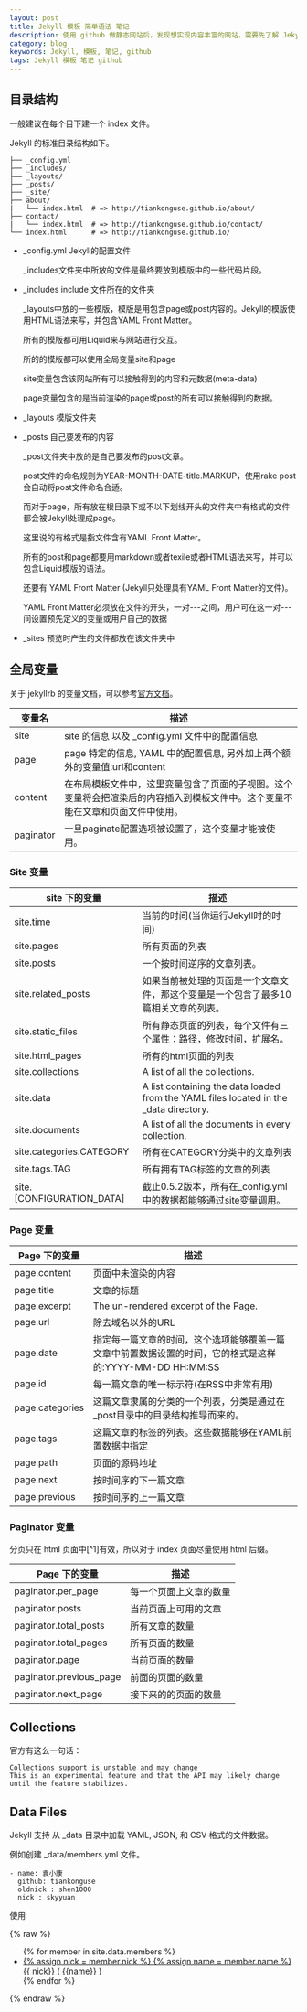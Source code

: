 ```yaml
---
layout: post
title: Jekyll 模板 简单语法 笔记
description: 使用 github 做静态网站后，发现想实现内容丰富的网站，需要先了解 Jekyll 的基本语法，于是找了一些资料看了看，并记录下来。
category: blog
keywords: Jekyll, 模板, 笔记, github
tags: Jekyll 模板 笔记 github
---
```


## 目录结构

一般建议在每个目下建一个 index 文件。

Jekyll 的标准目录结构如下。

````
├── _config.yml
├── _includes/
├── _layouts/
├── _posts/
├── _site/
├── about/
|   └── index.html  # => http://tiankonguse.github.io/about/
├── contact/
|   └── index.html  # => http://tiankonguse.github.io/contact/
└── index.html      # => http://tiankonguse.github.io/
````


* _config.yml   Jekyll的配置文件

    _includes文件夹中所放的文件是最终要放到模版中的一些代码片段。

* _includes     include 文件所在的文件夹

    _layouts中放的一些模版，模版是用包含page或post内容的。Jekyll的模版使用HTML语法来写，并包含YAML Front Matter。

    所有的模版都可用Liquid来与网站进行交互。
    
    所的的模版都可以使用全局变量site和page
    
    site变量包含该网站所有可以接触得到的内容和元数据(meta-data)
    
    page变量包含的是当前渲染的page或post的所有可以接触得到的数据。
    
* _layouts      模版文件夹
* _posts        自己要发布的内容
    
    _post文件夹中放的是自己要发布的post文章。
    
    post文件的命名规则为YEAR-MONTH-DATE-title.MARKUP，使用rake post会自动将post文件命名合适。
    
    而对于page，所有放在根目录下或不以下划线开头的文件夹中有格式的文件都会被Jekyll处理成page。
    
    这里说的有格式是指文件含有YAML Front Matter。
    
    所有的post和page都要用markdown或者texile或者HTML语法来写，并可以包含Liquid模版的语法。
    
    还要有 YAML Front Matter (Jekyll只处理具有YAML Front Matter的文件)。
    
    YAML Front Matter必须放在文件的开头，一对---之间，用户可在这一对---间设置预先定义的变量或用户自己的数据
    
    
* _sites        预览时产生的文件都放在该文件夹中




## 全局变量


关于 jekyllrb 的变量文档，可以参考[官方文档][jekyllrb-variables]。


|  变量名     | 描述           
|-------------|-------------
|site	      | site 的信息 以及 _config.yml 文件中的配置信息
|page         | page 特定的信息, YAML 中的配置信息, 另外加上两个额外的变量值:url和content
|content      | 在布局模板文件中，这里变量包含了页面的子视图。这个变量将会把渲染后的内容插入到模板文件中。这个变量不能在文章和页面文件中使用。
|paginator    | 一旦paginate配置选项被设置了，这个变量才能被使用。


 
 
### Site 变量



   site 下的变量             | 描述           
 -------------------------- |-------------
 site.time                  | 当前的时间(当你运行Jekyll时的时间)
 site.pages                 | 所有页面的列表
 site.posts                 | 一个按时间逆序的文章列表。
 site.related_posts         | 如果当前被处理的页面是一个文章文件，那这个变量是一个包含了最多10篇相关文章的列表。
 site.static_files          | 所有静态页面的列表，每个文件有三个属性：路径，修改时间，扩展名。
 site.html_pages            | 所有的html页面的列表
 site.collections           | A list of all the collections.
 site.data                  | A list containing the data loaded from the YAML files located in the _data directory.
 site.documents             | A list of all the documents in every collection.
 site.categories.CATEGORY   | 所有在CATEGORY分类中的文章列表
 site.tags.TAG              | 所有拥有TAG标签的文章的列表
 site.[CONFIGURATION_DATA]  | 截止0.5.2版本，所有在_config.yml中的数据都能够通过site变量调用。


### Page 变量


   Page 下的变量            | 描述           
 -------------------------- |-------------
page.content                | 页面中未渲染的内容
page.title                  | 文章的标题
page.excerpt                | The un-rendered excerpt of the Page.
page.url                    | 除去域名以外的URL
page.date                   | 指定每一篇文章的时间，这个选项能够覆盖一篇文章中前置数据设置的时间，它的格式是这样的:YYYY-MM-DD HH:MM:SS
page.id                     | 每一篇文章的唯一标示符(在RSS中非常有用) 
page.categories             | 这篇文章隶属的分类的一个列表，分类是通过在_post目录中的目录结构推导而来的。
page.tags                   | 这篇文章的标签的列表。这些数据能够在YAML前置数据中指定
page.path                   | 页面的源码地址
page.next                   | 按时间序的下一篇文章
page.previous               | 按时间序的上一篇文章



### Paginator 变量


分页只在 html 页面中[^1]有效，所以对于 index 页面尽量使用 html 后缀。


   Page 下的变量            | 描述           
 -------------------------- |-------------
paginator.per_page          | 每一个页面上文章的数量
paginator.posts             | 当前页面上可用的文章
paginator.total_posts       | 所有文章的数量
paginator.total_pages       | 所有页面的数量
paginator.page              | 当前页面的数量
paginator.previous_page     | 前面的页面的数量
paginator.next_page         | 接下来的的页面的数量


## Collections


官方有这么一句话：


```
Collections support is unstable and may change
This is an experimental feature and that the API may likely change until the feature stabilizes.
```

## Data Files


Jekyll 支持 从 _data 目录中加载 YAML, JSON, 和 CSV 格式的文件数据。

例如创建 _data/members.yml 文件。


```
- name: 袁小康
  github: tiankonguse
  oldnick : shen1000
  nick : skyyuan
```

使用


{% raw %} 
    <ul>
    {% for member in site.data.members %}
      <li>
        <a href="https://github.com/{{ member.github }}">
        {% assign nick = member.nick %}
        {% assign name = member.name %}
          {{ nick}} ( {{name}} )
        </a>
      </li>
    {% endfor %}
    </ul>
{% endraw %}


[jekyllrb-variables]: http://jekyllrb.com/docs/variables/
[1]: http://segmentfault.com/blog/skyinlayer/1190000000406015
